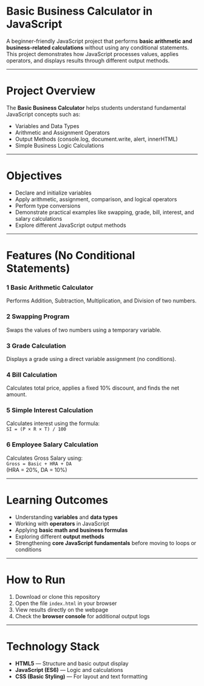 #  Basic Business Calculator in JavaScript

A beginner-friendly JavaScript project that performs **basic arithmetic and business-related calculations** without using any conditional statements.  
This project demonstrates how JavaScript processes values, applies operators, and displays results through different output methods.

---

#  Project Overview

The **Basic Business Calculator** helps students understand fundamental JavaScript concepts such as:
- Variables and Data Types  
- Arithmetic and Assignment Operators  
- Output Methods (console.log, document.write, alert, innerHTML)  
- Simple Business Logic Calculations  

---

#  Objectives

- Declare and initialize variables  
- Apply arithmetic, assignment, comparison, and logical operators  
- Perform type conversions  
- Demonstrate practical examples like swapping, grade, bill, interest, and salary calculations  
- Explore different JavaScript output methods  

---

#  Features (No Conditional Statements)

### 1️ Basic Arithmetic Calculator  
Performs Addition, Subtraction, Multiplication, and Division of two numbers.

### 2️ Swapping Program  
Swaps the values of two numbers using a temporary variable.

### 3️ Grade Calculation  
Displays a grade using a direct variable assignment (no conditions).

### 4️ Bill Calculation  
Calculates total price, applies a fixed 10% discount, and finds the net amount.

### 5️ Simple Interest Calculation  
Calculates interest using the formula:  
`SI = (P × R × T) / 100`

### 6️ Employee Salary Calculation  
Calculates Gross Salary using:  
`Gross = Basic + HRA + DA`  
(HRA = 20%, DA = 10%)

---

#  Learning Outcomes

- Understanding **variables** and **data types**  
- Working with **operators** in JavaScript  
- Applying **basic math and business formulas**  
- Exploring different **output methods**  
- Strengthening **core JavaScript fundamentals** before moving to loops or conditions  

---

# How to Run

1. Download or clone this repository  
2. Open the file `index.html` in your browser  
3. View results directly on the webpage  
4. Check the **browser console** for additional output logs  

---

# Technology Stack

- **HTML5** — Structure and basic output display  
- **JavaScript (ES6)** — Logic and calculations  
- **CSS (Basic Styling)** — For layout and text formatting  


